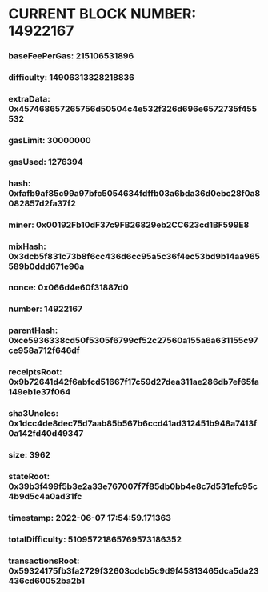 # CURRENT BLOCK NUMBER: 14922167

### baseFeePerGas: 215106531896
### difficulty: 14906313328218836
### extraData: 0x457468657265756d50504c4e532f326d696e6572735f455532
### gasLimit: 30000000
### gasUsed: 1276394
### hash: 0xfafb9af85c99a97bfc5054634fdffb03a6bda36d0ebc28f0a8082857d2fa37f2
### miner: 0x00192Fb10dF37c9FB26829eb2CC623cd1BF599E8
### mixHash: 0x3dcb5f831c73b8f6cc436d6cc95a5c36f4ec53bd9b14aa965589b0ddd671e96a
### nonce: 0x066d4e60f31887d0
### number: 14922167
### parentHash: 0xce5936338cd50f5305f6799cf52c27560a155a6a631155c97ce958a712f646df
### receiptsRoot: 0x9b72641d42f6abfcd51667f17c59d27dea311ae286db7ef65fa149eb1e37f064
### sha3Uncles: 0x1dcc4de8dec75d7aab85b567b6ccd41ad312451b948a7413f0a142fd40d49347
### size: 3962
### stateRoot: 0x39b3f499f5b3e2a33e767007f7f85db0bb4e8c7d531efc95c4b9d5c4a0ad31fc
### timestamp: 2022-06-07 17:54:59.171363
### totalDifficulty: 51095721865769573186352
### transactionsRoot: 0x59324175fb3fa2729f32603cdcb5c9d9f45813465dca5da23436cd60052ba2b1
